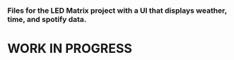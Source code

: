 ### Files for the LED Matrix project with a UI that displays weather, time, and spotify data.
# **WORK IN PROGRESS**